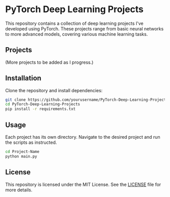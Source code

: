 # PyTorch Deep Learning Projects

This repository contains a collection of deep learning projects I've developed using PyTorch. These projects range from basic neural networks to more advanced models, covering various machine learning tasks.

## Projects

(More projects to be added as I progress.)

## Installation

Clone the repository and install dependencies:

```bash
git clone https://github.com/yourusername/PyTorch-Deep-Learning-Projects.git
cd PyTorch-Deep-Learning-Projects
pip install -r requirements.txt
```

## Usage
Each project has its own directory. Navigate to the desired project and run the scripts as instructed.
```bash
cd Project-Name
python main.py
```
## License

This repository is licensed under the MIT License. See the [LICENSE](LICENSE) file for more details.
